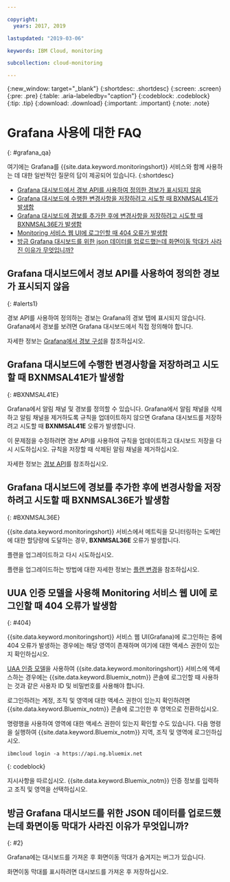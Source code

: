 ```yaml
---

copyright:
  years: 2017, 2019

lastupdated: "2019-03-06"

keywords: IBM Cloud, monitoring

subcollection: cloud-monitoring

---
```


{:new_window: target="_blank"}
{:shortdesc: .shortdesc}
{:screen: .screen}
{:pre: .pre}
{:table: .aria-labeledby="caption"}
{:codeblock: .codeblock}
{:tip: .tip}
{:download: .download}
{:important: .important}
{:note: .note}



# Grafana 사용에 대한 FAQ
{: #grafana_qa}

여기에는 Grafana를 {{site.data.keyword.monitoringshort}} 서비스와 함께 사용하는 데 대한 일반적인 질문의 답이 제공되어 있습니다. 
{:shortdesc}

* [Grafana 대시보드에서 경보 API를 사용하여 정의한 경보가 표시되지 않음](/docs/services/cloud-monitoring/qa/grafana_qa.html#alerts1)
* [Grafana 대시보드에 수행한 변경사항을 저장하려고 시도할 때 BXNMSAL41E가 발생함](/docs/services/cloud-monitoring/qa/grafana_qa.html#BXNMSAL41E)
* [Grafana 대시보드에 경보를 추가한 후에 변경사항을 저장하려고 시도할 때 BXNMSAL36E가 발생함](/docs/services/cloud-monitoring/qa/grafana_qa.html#BXNMSAL36E)
* [Monitoring 서비스 웹 UI에 로그인할 때 404 오류가 발생함](/docs/services/cloud-monitoring/qa/grafana_qa.html#404)
* [방금 Grafana 대시보드를 위한 json 데이터를 업로드했는데 화면이동 막대가 사라진 이유가 무엇입니까?](/docs/services/cloud-monitoring/qa/grafana_qa.html#2)


## Grafana 대시보드에서 경보 API를 사용하여 정의한 경보가 표시되지 않음
{: #alerts1}

경보 API를 사용하여 정의하는 경보는 Grafana의 경보 탭에 표시되지 않습니다. Grafana에서 경보를 보려면 Grafana 대시보드에서 직접 정의해야 합니다.

자세한 정보는 [Grafana에서 경보 구성](/docs/services/cloud-monitoring/alerts/config_alerts_grafana.html#config_alerts_grafana)을 참조하십시오.

## Grafana 대시보드에 수행한 변경사항을 저장하려고 시도할 때 BXNMSAL41E가 발생함
{: #BXNMSAL41E}

Grafana에서 알림 채널 및 경보를 정의할 수 있습니다. Grafana에서 알림 채널을 삭제하고 알림 채널을 제거하도록 규칙을 업데이트하지 않으면 Grafana 대시보드를 저장하려고 시도할 때 **BXNMSAL41E** 오류가 발생합니다.

이 문제점을 수정하려면 경보 API를 사용하여 규칙을 업데이트하고 대시보드 저장을 다시 시도하십시오. 규칙을 저장할 때 삭제된 알림 채널을 제거하십시오.

자세한 정보는 [경보 API](https://console.bluemix.net/apidocs/940-ibm-cloud-monitoring-alerts-api?&language=node#introduction)를 참조하십시오.

## Grafana 대시보드에 경보를 추가한 후에 변경사항을 저장하려고 시도할 때 BXNMSAL36E가 발생함
{: #BXNMSAL36E}

{{site.data.keyword.monitoringshort}} 서비스에서 메트릭을 모니터링하는 도메인에 대한 할당량에 도달하는 경우, **BXNMSAL36E** 오류가 발생합니다.

플랜을 업그레이드하고 다시 시도하십시오.

플랜을 업그레이드하는 방법에 대한 자세한 정보는 [플랜 변경](/docs/services/cloud-monitoring/plan/change_plan.html#change_plan)을 참조하십시오.


## UUA 인증 모델을 사용해 Monitoring 서비스 웹 UI에 로그인할 때 404 오류가 발생함
{: #404}

{{site.data.keyword.monitoringshort}} 서비스 웹 UI(Grafana)에 로그인하는 중에 404 오류가 발생하는 경우에는 해당 영역이 존재하며 여기에 대한 액세스 권한이 있는지 확인하십시오.

[UAA 인증 모델](/docs/services/cloud-monitoring/security/auth_uaa.html#auth_uaa)을 사용하여 {{site.data.keyword.monitoringshort}} 서비스에 액세스하는 경우에는 {{site.data.keyword.Bluemix_notm}} 콘솔에 로그인할 때 사용하는 것과 같은 사용자 ID 및 비밀번호를 사용해야 합니다. 

로그인하려는 계정, 조직 및 영역에 대한 액세스 권한이 있는지 확인하려면 {{site.data.keyword.Bluemix_notm}} 콘솔에 로그인한 후 영역으로 전환하십시오. 

명령행을 사용하여 영역에 대한 액세스 권한이 있는지 확인할 수도 있습니다. 다음 명령을 실행하여 {{site.data.keyword.Bluemix_notm}} 지역, 조직 및 영역에 로그인하십시오.

```
ibmcloud login -a https://api.ng.bluemix.net
```
{: codeblock}

지시사항을 따르십시오. {{site.data.keyword.Bluemix_notm}} 인증 정보를 입력하고 조직 및 영역을 선택하십시오.


## 방금 Grafana 대시보드를 위한 JSON 데이터를 업로드했는데 화면이동 막대가 사라진 이유가 무엇입니까?
{: #2}

Grafana에는 대시보드를 가져온 후 화면이동 막대가 숨겨지는 버그가 있습니다. 

화면이동 막대를 표시하려면 대시보드를 가져온 후 저장하십시오. 








